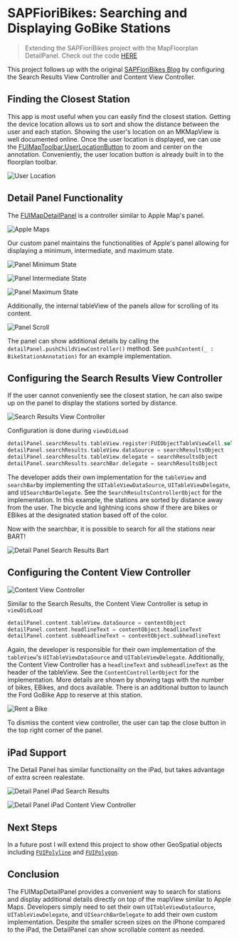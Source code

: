 # SAPFioriBikes: Searching and Displaying GoBike Stations

> Extending the SAPFioriBikes project with the MapFloorplan DetailPanel. Check out the code [HERE](https://github.wdf.sap.corp/i860364/SAPFioriBikes)

This project follows up with the original [SAPFioriBikes Blog](https://github.wdf.sap.corp/i860364/SAPFioriBikes/blob/master/SAPFioriBikesBlog.md) by configuring the Search Results View Controller and Content View Controller.

## Finding the Closest Station

This app is most useful when you can easily find the closest station.  Getting the device location allows us to sort and show the distance between the user and each station. Showing the user's location on an MKMapView is well documented online.  Once the user location is displayed, we can use the [FUIMapToolbar.UserLocationButton](https://help.sap.com/doc/978e4f6c968c4cc5a30f9d324aa4b1d7/3.0/en-US/Documents/Frameworks/SAPFiori/Classes/FUIMapToolbar/UserLocationButton.html) to zoom and center on the annotation.  Conveniently, the user location button is already built in to the floorplan toolbar.

![User Location](ReadMeImages/UserLocation.png)

## Detail Panel Functionality

The [FUIMapDetailPanel](https://help.sap.com/doc/978e4f6c968c4cc5a30f9d324aa4b1d7/3.0/en-US/Documents/Frameworks/SAPFiori/Classes/FUIMapDetailPanel.html) is a controller similar to Apple Map's panel.

![Apple Maps](ReadMeImages/AppleMaps.png)

Our custom panel maintains the functionalities of Apple's panel allowing for displaying a minimum, intermediate, and maximum state.

![Panel Minimum State](ReadMeImages/Panel_Min.png)

![Panel Intermediate State](ReadMeImages/Panel_Intermediate.png)

![Panel Maximum State](ReadMeImages/Panel_Max.png)

Additionally, the internal tableView of the panels allow for scrolling of its content.

![Panel Scroll](ReadMeImages/Panel_Scroll.png)

The panel can show additional details by calling the `detailPanel.pushChildViewController()` method.  See `pushContent(_ : BikeStationAnnotation)` for an example implementation.

## Configuring the Search Results View Controller

If the user cannot conveniently see the closest station, he can also swipe up on the panel to display the stations sorted by distance.

![Search Results View Controller](ReadMeImages/SearchResults.png)

Configuration is done during `viewDidLoad`

```swift
detailPanel.searchResults.tableView.register(FUIObjectTableViewCell.self, forCellReuseIdentifier: FUIObjectTableViewCell.reuseIdentifier)
detailPanel.searchResults.tableView.dataSource = searchResultsObject
detailPanel.searchResults.tableView.delegate = searchResultsObject
detailPanel.searchResults.searchBar.delegate = searchResultsObject
```
The developer adds their own implementation for the `tableView` and `searchBar`by implementing the `UITableViewDataSource`, `UITableViewDelegate`, and `UISearchBarDelegate`.  See the `SearchResultsControllerObject` for the implementation.  In this example, the stations are sorted by distance away from the user.  The bicycle and lightning icons show if there are bikes or EBikes at the designated station based off of the color.

Now with the searchbar, it is possible to search for all the stations near BART!

![Detail Panel Search Results Bart](ReadMeImages/DetailPanel_SearchBart.png)

## Configuring the Content View Controller

![Content View Controller](ReadMeImages/ContentViewController.png)

Similar to the Search Results, the Content View Controller is setup in `viewDidLoad`

```swift
detailPanel.content.tableView.dataSource = contentObject
detailPanel.content.headlineText = contentObject.headlineText
detailPanel.content.subheadlineText = contentObject.subheadlineText
```

Again, the developer is responsible for their own implementation of the `tableView`'s `UITableViewDataSource` and `UITableViewDelegate`.  Additionally, the Content View Controller has a `headlineText` and `subheadlineText` as the header of the tableView.  See the `ContentControllerObject` for the implementation.  More details are shown by showing tags with the number of bikes, EBikes, and docs available.  There is an additional button to launch the Ford GoBike App to reserve at this station.

![Rent a Bike](ReadMeImages/Download_FordGoBike.png)

To dismiss the content view controller, the user can tap the close button in the top right corner of the panel.

## iPad Support

The Detail Panel has similar functionality on the iPad, but takes advantage of extra screen realestate.

![Detail Panel iPad Search Results](ReadMeImages/DetailPanel_iPad.png)

![Detail Panel iPad Content View Controller](ReadMeImages/DetailPanel_iPadContent.png)

## Next Steps

In a future post I will extend this project to show other GeoSpatial objects including [`FUIPolyline`](https://help.sap.com/doc/978e4f6c968c4cc5a30f9d324aa4b1d7/3.0/en-US/Documents/Frameworks/SAPFiori/Map%20view.html#/s:8SAPFiori11FUIPolylineP) and [`FUIPolygon`](https://help.sap.com/doc/978e4f6c968c4cc5a30f9d324aa4b1d7/3.0/en-US/Documents/Frameworks/SAPFiori/Map%20view.html#/s:8SAPFiori10FUIPolygonP).

## Conclusion

The FUIMapDetailPanel provides a convenient way to search for stations and display additional details directly on top of the mapView similar to Apple Maps.  Developers simply need to set their own `UITableViewDataSource`, `UITableViewDelegate`, and `UISearchBarDelegate` to add their own custom implementation.  Despite the smaller screen sizes on the iPhone compared to the iPad, the DetailPanel can show scrollable content as needed.
